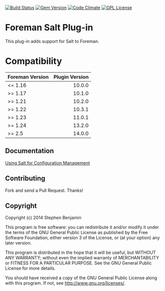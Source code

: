 [![Build Status](https://img.shields.io/jenkins/s/http/ci.theforeman.org/test_plugin_foreman_salt_master.svg)](http://ci.theforeman.org/job/test_plugin_foreman_salt_master)
[![Gem Version](https://img.shields.io/gem/v/foreman_salt.svg)](https://rubygems.org/gems/foreman_salt)
[![Code Climate](https://codeclimate.com/github/theforeman/foreman_salt/badges/gpa.svg)](https://codeclimate.com/github/theforeman/foreman_salt)
[![GPL License](https://img.shields.io/github/license/theforeman/foreman_salt.svg)](https://github.com/theforeman/foreman_salt/blob/master/LICENSE)

# Foreman Salt Plug-in

This plug-in adds support for Salt to Foreman.

# Compatibility

| Foreman Version | Plugin Version |
| --------------- | --------------:|
| <= 1.16         | 10.0.0         |
| >= 1.17         | 10.1.0         |
| >= 1.21         | 10.2.0         |
| >= 1.22         | 10.3.1         |
| >= 1.23         | 11.0.1         |
| >= 1.24         | 13.2.0         |
| >= 2.5          | 14.0.0         |

## Documentation

[Using Salt for Configuration Management](https://docs.theforeman.org/nightly/Managing_Hosts/index-foreman-el.html#using-salt-for-configuration-management_managing-hosts)

## Contributing

Fork and send a Pull Request. Thanks!

## Copyright

Copyright (c) 2014 Stephen Benjamin

This program is free software: you can redistribute it and/or modify
it under the terms of the GNU General Public License as published by
the Free Software Foundation, either version 3 of the License, or
(at your option) any later version.

This program is distributed in the hope that it will be useful,
but WITHOUT ANY WARRANTY; without even the implied warranty of
MERCHANTABILITY or FITNESS FOR A PARTICULAR PURPOSE.  See the
GNU General Public License for more details.

You should have received a copy of the GNU General Public License
along with this program.  If not, see <http://www.gnu.org/licenses/>.
